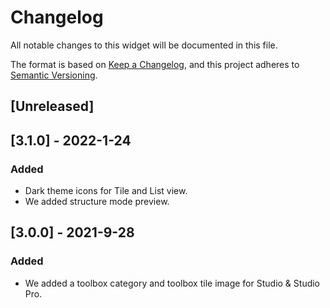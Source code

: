 # Changelog
All notable changes to this widget will be documented in this file.

The format is based on [Keep a Changelog](https://keepachangelog.com/en/1.0.0/), and this project adheres to [Semantic Versioning](https://semver.org/spec/v2.0.0.html).

## [Unreleased]

## [3.1.0] - 2022-1-24

### Added
- Dark theme icons for Tile and List view.
- We added structure mode preview.

## [3.0.0] - 2021-9-28

### Added
 - We added a toolbox category and toolbox tile image for Studio & Studio Pro.
